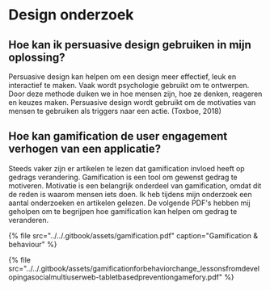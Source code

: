 # Design onderzoek

## Hoe kan ik persuasive design gebruiken in mijn oplossing?

Persuasive design kan helpen om een design meer effectief, leuk en interactief te maken. Vaak wordt psychologie gebruikt om te ontwerpen. Door deze methode duiken we in hoe mensen zijn, hoe ze denken, reageren en keuzes maken. Persuasive design wordt gebruikt om de motivaties van mensen te gebruiken als triggers naar een actie. \(Toxboe, 2018\)

## Hoe kan gamification de user engagement verhogen van een applicatie?

Steeds vaker zijn er artikelen te lezen dat gamification invloed heeft op gedrags verandering. Gamification is een tool om gewenst gedrag te motiveren. Motivatie is een belangrijk onderdeel van gamification, omdat dit de reden is waarom mensen iets doen. Ik heb tijdens mijn onderzoek een aantal onderzoeken en artikelen gelezen. De volgende PDF's hebben mij geholpen om te begrijpen hoe gamification kan helpen om gedrag te veranderen.

{% file src="../../.gitbook/assets/gamification.pdf" caption="Gamification & behaviour" %}

{% file src="../../.gitbook/assets/gamificationforbehaviorchange\_lessonsfromdevelopingasocialmultiuserweb-tabletbasedpreventiongamefory.pdf" %}

